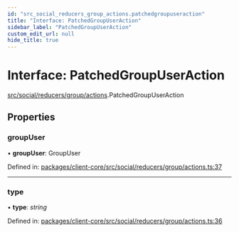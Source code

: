 ```yaml
---
id: "src_social_reducers_group_actions.patchedgroupuseraction"
title: "Interface: PatchedGroupUserAction"
sidebar_label: "PatchedGroupUserAction"
custom_edit_url: null
hide_title: true
---
```


# Interface: PatchedGroupUserAction

[src/social/reducers/group/actions](../modules/src_social_reducers_group_actions.md).PatchedGroupUserAction

## Properties

### groupUser

• **groupUser**: GroupUser

Defined in: [packages/client-core/src/social/reducers/group/actions.ts:37](https://github.com/xr3ngine/xr3ngine/blob/7e8e151f1/packages/client-core/src/social/reducers/group/actions.ts#L37)

___

### type

• **type**: *string*

Defined in: [packages/client-core/src/social/reducers/group/actions.ts:36](https://github.com/xr3ngine/xr3ngine/blob/7e8e151f1/packages/client-core/src/social/reducers/group/actions.ts#L36)
